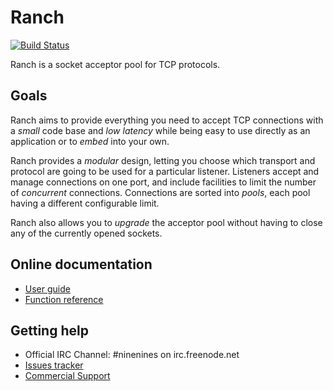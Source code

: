 # Ranch

[![Build Status](https://travis-ci.org/voxoz/ranch.svg?branch=master)](https://travis-ci.org/voxoz/ranch)

Ranch is a socket acceptor pool for TCP protocols.

## Goals

Ranch aims to provide everything you need to accept TCP connections with
a *small* code base and *low latency* while being easy to use directly
as an application or to *embed* into your own.

Ranch provides a *modular* design, letting you choose which transport
and protocol are going to be used for a particular listener. Listeners
accept and manage connections on one port, and include facilities to
limit the number of *concurrent* connections. Connections are sorted
into *pools*, each pool having a different configurable limit.

Ranch also allows you to *upgrade* the acceptor pool without having
to close any of the currently opened sockets.

## Online documentation

* [User guide](https://ninenines.eu/docs/en/ranch/1.6/guide)
* [Function reference](https://ninenines.eu/docs/en/ranch/1.6/manual)

## Getting help

* Official IRC Channel: #ninenines on irc.freenode.net
* [Issues tracker](https://github.com/ninenines/ranch/issues)
* [Commercial Support](https://ninenines.eu/services)

